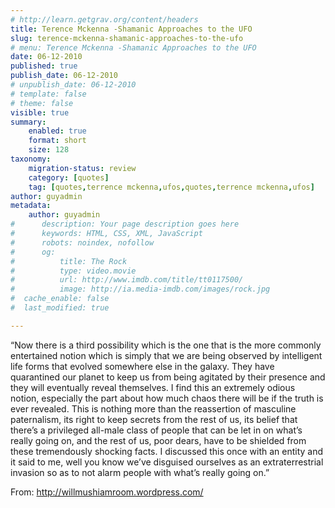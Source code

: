 ```yaml
---
# http://learn.getgrav.org/content/headers
title: Terence Mckenna -Shamanic Approaches to the UFO
slug: terence-mckenna-shamanic-approaches-to-the-ufo
# menu: Terence Mckenna -Shamanic Approaches to the UFO
date: 06-12-2010
published: true
publish_date: 06-12-2010
# unpublish_date: 06-12-2010
# template: false
# theme: false
visible: true
summary:
    enabled: true
    format: short
    size: 128
taxonomy:
    migration-status: review
    category: [quotes]
    tag: [quotes,terrence mckenna,ufos,quotes,terrence mckenna,ufos]
author: guyadmin
metadata:
    author: guyadmin
#      description: Your page description goes here
#      keywords: HTML, CSS, XML, JavaScript
#      robots: noindex, nofollow
#      og:
#          title: The Rock
#          type: video.movie
#          url: http://www.imdb.com/title/tt0117500/
#          image: http://ia.media-imdb.com/images/rock.jpg
#  cache_enable: false
#  last_modified: true

---
```


“Now there is a third possibility which is the one that is the more commonly entertained notion which is simply that we are being observed by intelligent life forms that evolved somewhere else in the galaxy. They have quarantined our planet to keep us from being agitated by their presence and they will eventually reveal themselves. I find this an extremely odious notion, especially the part about how much chaos there will be if the truth is ever revealed. This is nothing more than the reassertion of masculine paternalism, its right to keep secrets from the rest of us, its belief that there’s a privileged all-male class of people that can be let in on what’s really going on, and the rest of us, poor dears, have to be shielded from these tremendously shocking facts. I discussed this once with an entity and it said to me, well you know we’ve disguised ourselves as an extraterrestrial invasion so as to not alarm people with what’s really going on.”

From: <http://willmushiamroom.wordpress.com/>